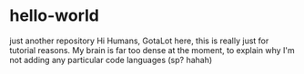 # hello-world
just another repository
Hi Humans,
GotaLot here, this is really just for tutorial reasons.
My brain is far too dense at the moment, to explain why I'm not adding any particular code languages (sp? hahah) 
